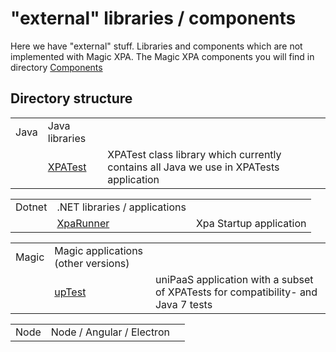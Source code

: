 # "external" libraries / components

Here we have "external" stuff. Libraries and components which are not implemented with Magic XPA. The Magic XPA components you will find in 
directory [Components](/XPATests/Components/)  

## Directory structure
|  |  |  |
| --- | --- | --- |
| Java | Java libraries | |
|      | [XPATest](Java/XPATest/) | XPATest class library which currently contains all Java we use in XPATests application |  

|  |  |  |
| --- | --- | --- |
| Dotnet | .NET libraries / applications | |  
|      | [XpaRunner](Dotnet/XpaRunner/) | Xpa Startup application |  
  
  
|  |  |  |
| --- | --- | --- |
| Magic | Magic applications (other versions) | |    
|      | [upTest](Magic/upTest/) | uniPaaS application with a subset of XPATests for compatibility- and Java 7 tests |  
  
 
|  |  |  |
| --- | --- | --- |
| Node | Node / Angular / Electron | |
